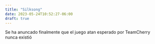 ```yaml
---
title: "Silksong"
date: 2023-05-24T10:52:27-06:00
draft: true
---
```


Se ha anuncado finalmente que el juego atan esperado por TeamCherry nunca existió